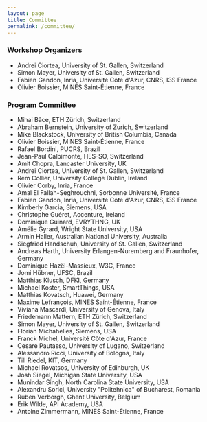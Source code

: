 ```yaml
---
layout: page
title: Committee
permalink: /committee/
---
```

<h3>Workshop Organizers</h3>

* Andrei Ciortea, University of St. Gallen, Switzerland
* Simon Mayer, University of St. Gallen, Switzerland
* Fabien Gandon, Inria, Université Côte d'Azur, CNRS, I3S France
* Olivier Boissier, MINES Saint-Étienne, France



<h3>Program Committee</h3>

* Mihai Bâce, ETH Zürich, Switzerland
* Abraham Bernstein, University of Zurich, Switzerland
* Mike Blackstock, University of British Columbia, Canada
* Olivier Boissier, MINES Saint-Étienne, France
* Rafael Bordini, PUCRS, Brazil
* Jean-Paul Calbimonte, HES-SO, Switzerland
* Amit Chopra, Lancaster University, UK
* Andrei Ciortea, University of St. Gallen, Switzerland
* Rem Collier, University College Dublin, Ireland
* Olivier Corby, Inria, France
* Amal El Fallah-Seghrouchni, Sorbonne Université, France
* Fabien Gandon, Inria, Université Côte d'Azur, CNRS, I3S France
* Kimberly Garcia, Siemens, USA
* Christophe Guéret, Accenture, Ireland
* Dominique Guinard, EVRYTHNG, UK
* Amélie Gyrard, Wright State University, USA
* Armin Haller, Australian National University, Australia
* Siegfried Handschuh, University of St. Gallen, Switzerland
* Andreas Harth, University Erlangen-Nuremberg and Fraunhofer, Germany
* Dominique Hazël-Massieux, W3C, France
* Jomi Hübner, UFSC, Brazil
* Matthias Klusch, DFKI, Germany
* Michael Koster, SmartThings, USA
* Matthias Kovatsch, Huawei, Germany
* Maxime Lefrançois, MINES Saint-Étienne, France
* Viviana Mascardi, University of Genova, Italy
* Friedemann Mattern, ETH Zürich, Switzerland
* Simon Mayer, University of St. Gallen, Switzerland
* Florian Michahelles, Siemens, USA
* Franck Michel, Université Côte d'Azur, France
* Cesare Pautasso, University of Lugano, Switzerland
* Alessandro Ricci, University of Bologna, Italy
* Till Riedel, KIT, Germany
* Michael Rovatsos, University of Edinburgh, UK
* Josh Siegel, Michigan State University, USA
* Munindar Singh, North Carolina State University, USA
* Alexandru Sorici, University "Politehnica" of Bucharest, Romania
* Ruben Verborgh, Ghent University, Belgium
* Erik Wilde, API Academy, USA
* Antoine Zimmermann, MINES Saint-Étienne, France